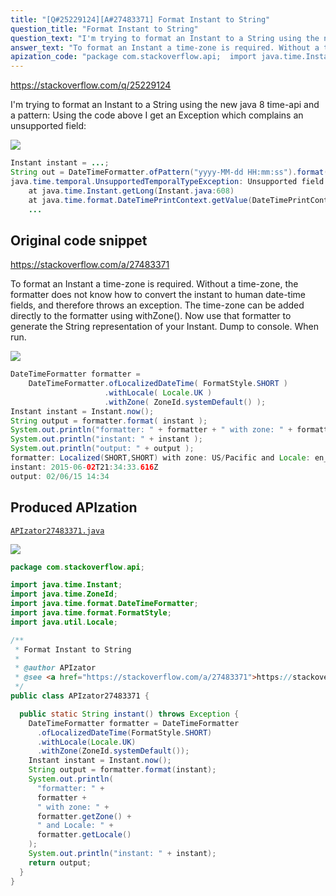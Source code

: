 ```yaml
---
title: "[Q#25229124][A#27483371] Format Instant to String"
question_title: "Format Instant to String"
question_text: "I'm trying to format an Instant to a String using the new java 8 time-api and a pattern: Using the code above I get an Exception which complains an unsupported field:"
answer_text: "To format an Instant a time-zone is required. Without a time-zone, the formatter does not know how to convert the instant to human date-time fields, and therefore throws an exception. The time-zone can be added directly to the formatter using withZone(). Now use that formatter to generate the String representation of your Instant. Dump to console. When run."
apization_code: "package com.stackoverflow.api;  import java.time.Instant; import java.time.ZoneId; import java.time.format.DateTimeFormatter; import java.time.format.FormatStyle; import java.util.Locale;  /**  * Format Instant to String  *  * @author APIzator  * @see <a href=\"https://stackoverflow.com/a/27483371\">https://stackoverflow.com/a/27483371</a>  */ public class APIzator27483371 {    public static String instant() throws Exception {     DateTimeFormatter formatter = DateTimeFormatter       .ofLocalizedDateTime(FormatStyle.SHORT)       .withLocale(Locale.UK)       .withZone(ZoneId.systemDefault());     Instant instant = Instant.now();     String output = formatter.format(instant);     System.out.println(       \"formatter: \" +       formatter +       \" with zone: \" +       formatter.getZone() +       \" and Locale: \" +       formatter.getLocale()     );     System.out.println(\"instant: \" + instant);     return output;   } }"
---
```


https://stackoverflow.com/q/25229124

I&#x27;m trying to format an Instant to a String using the new java 8 time-api and a pattern:
Using the code above I get an Exception which complains an unsupported field:


<div class="code-logo"><img src="/stackoverflow.png" /></div>

```java
Instant instant = ...;
String out = DateTimeFormatter.ofPattern("yyyy-MM-dd HH:mm:ss").format(instant);
java.time.temporal.UnsupportedTemporalTypeException: Unsupported field: YearOfEra
    at java.time.Instant.getLong(Instant.java:608)
    at java.time.format.DateTimePrintContext.getValue(DateTimePrintContext.java:298)
    ...
```


## Original code snippet

https://stackoverflow.com/a/27483371

To format an Instant a time-zone is required. Without a time-zone, the formatter does not know how to convert the instant to human date-time fields, and therefore throws an exception.
The time-zone can be added directly to the formatter using withZone().
Now use that formatter to generate the String representation of your Instant.
Dump to console.
When run.

<div class="code-logo"><img src="/stackoverflow.png" /></div>

```java
DateTimeFormatter formatter =
    DateTimeFormatter.ofLocalizedDateTime( FormatStyle.SHORT )
                     .withLocale( Locale.UK )
                     .withZone( ZoneId.systemDefault() );
Instant instant = Instant.now();
String output = formatter.format( instant );
System.out.println("formatter: " + formatter + " with zone: " + formatter.getZone() + " and Locale: " + formatter.getLocale() );
System.out.println("instant: " + instant );
System.out.println("output: " + output );
formatter: Localized(SHORT,SHORT) with zone: US/Pacific and Locale: en_GB
instant: 2015-06-02T21:34:33.616Z
output: 02/06/15 14:34
```

## Produced APIzation

[`APIzator27483371.java`](https://github.com/pasqualesalza/apization-temp-data/raw/master/search/APIzator27483371.java)

<div class="code-logo"><img src="/apizator.png" /></div>

```java
package com.stackoverflow.api;

import java.time.Instant;
import java.time.ZoneId;
import java.time.format.DateTimeFormatter;
import java.time.format.FormatStyle;
import java.util.Locale;

/**
 * Format Instant to String
 *
 * @author APIzator
 * @see <a href="https://stackoverflow.com/a/27483371">https://stackoverflow.com/a/27483371</a>
 */
public class APIzator27483371 {

  public static String instant() throws Exception {
    DateTimeFormatter formatter = DateTimeFormatter
      .ofLocalizedDateTime(FormatStyle.SHORT)
      .withLocale(Locale.UK)
      .withZone(ZoneId.systemDefault());
    Instant instant = Instant.now();
    String output = formatter.format(instant);
    System.out.println(
      "formatter: " +
      formatter +
      " with zone: " +
      formatter.getZone() +
      " and Locale: " +
      formatter.getLocale()
    );
    System.out.println("instant: " + instant);
    return output;
  }
}

```